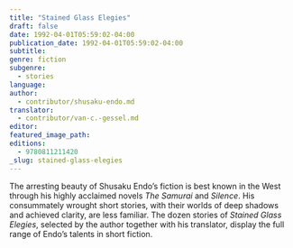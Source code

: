```yaml
---
title: "Stained Glass Elegies"
draft: false
date: 1992-04-01T05:59:02-04:00
publication_date: 1992-04-01T05:59:02-04:00
subtitle:
genre: fiction
subgenre:
  - stories
language:
author:
  - contributor/shusaku-endo.md
translator:
  - contributor/van-c.-gessel.md
editor:
featured_image_path:
editions:
  - 9780811211420
_slug: stained-glass-elegies
---
```


The arresting beauty of Shusaku Endo’s fiction is best known in the West through his highly acclaimed novels _The Samurai_ and _Silence_. His consummately wrought short stories, with their worlds of deep shadows and achieved clarity, are less familiar. The dozen stories of _Stained Glass Elegies_, selected by the author together with his translator, display the full range of Endo’s talents in short fiction.

